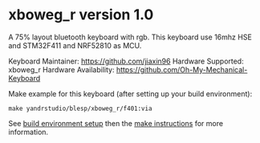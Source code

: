 xboweg_r version 1.0
===

A 75% layout bluetooth keyboard with rgb.
This keyboard use 16mhz HSE and STM32F411 and NRF52810 as MCU.

Keyboard Maintainer: https://github.com/jiaxin96
Hardware Supported: xboweg_r
Hardware Availability: https://github.com/Oh-My-Mechanical-Keyboard 

Make example for this keyboard (after setting up your build environment):

    make yandrstudio/blesp/xboweg_r/f401:via

See [build environment setup](https://docs.qmk.fm/#/getting_started_build_tools) then the [make instructions](https://docs.qmk.fm/#/getting_started_make_guide) for more information.

